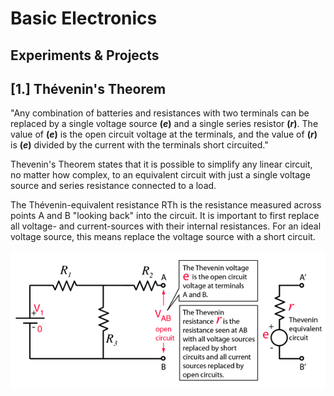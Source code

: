 # Basic Electronics

## Experiments & Projects

## [1.] Thévenin's Theorem
"Any combination of batteries and resistances with two terminals can be replaced by a single voltage source <b>(<i>e</i>)</b> and a single series resistor <b>(<i>r</i>)</b>. The value of <b>(<i>e</i>)</b> is the open circuit voltage at the terminals, and the value of <b>(<i>r</i>)</b> is <b>(<i>e</i>)</b> divided by the current with the terminals short circuited."

Thevenin's Theorem states that it is possible to simplify any linear circuit, no matter how complex, to an equivalent circuit with just a single voltage source and series resistance connected to a load.

The Thévenin-equivalent resistance RTh is the resistance measured across points A and B "looking back" into the circuit. It is important to first replace all voltage- and current-sources with their internal resistances. For an ideal voltage source, this means replace the voltage source with a short circuit.

<img src="thevenin.01.png" align="center" alt="theorem"/>
